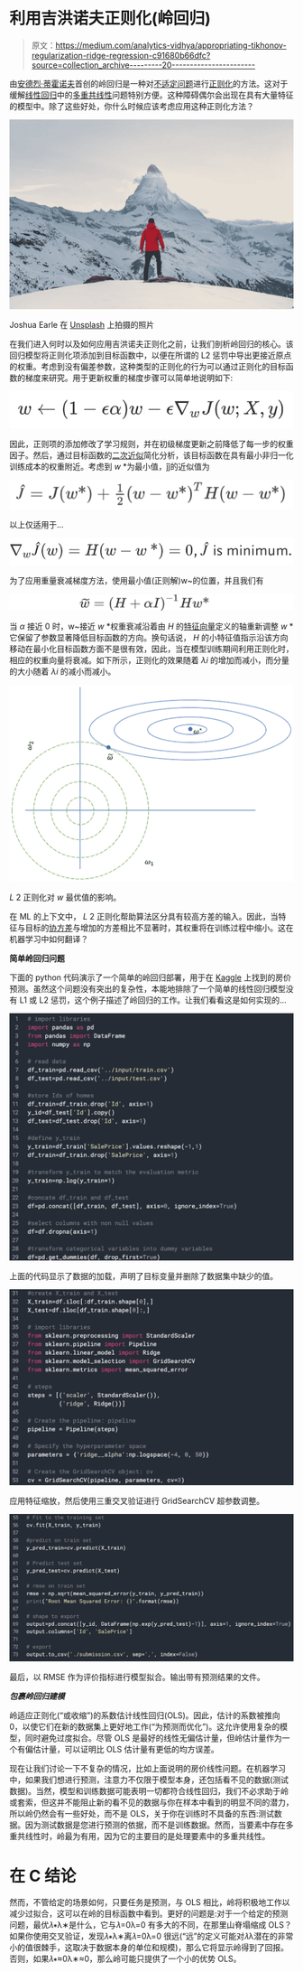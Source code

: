 # 利用吉洪诺夫正则化(岭回归)

> 原文：<https://medium.com/analytics-vidhya/appropriating-tikhonov-regularization-ridge-regression-c91680b66dfc?source=collection_archive---------20----------------------->

由[安德烈·蒂霍诺夫](https://en.wikipedia.org/wiki/Andrey_Nikolayevich_Tikhonov)首创的岭回归是一种对[不适定问题](https://en.wikipedia.org/wiki/Ill-posed_problem)进行[正则化](https://en.wikipedia.org/wiki/Regularization_(mathematics))的方法。这对于缓解[线性回归](https://en.wikipedia.org/wiki/Linear_regression)中的[多重共线性](https://en.wikipedia.org/wiki/Multicollinearity)问题特别方便。这种障碍偶尔会出现在具有大量特征的模型中。除了这些好处，你什么时候应该考虑应用这种正则化方法？

![](img/a1922160f6ef55d5442e1ae7369cc0b7.png)

Joshua Earle 在 [Unsplash](https://unsplash.com/s/photos/mountain?utm_source=unsplash&utm_medium=referral&utm_content=creditCopyText) 上拍摄的照片

在我们进入何时以及如何应用吉洪诺夫正则化之前，让我们剖析岭回归的核心。该回归模型将正则化项添加到目标函数中，以便在所谓的 L2 惩罚中导出更接近原点的权重。考虑到没有偏差参数，这种类型的正则化的行为可以通过正则化的目标函数的梯度来研究。用于更新权重的梯度步骤可以简单地说明如下:

![](img/e20ac5b2a1c7eadbbf800925e7870302.png)

因此，正则项的添加修改了学习规则，并在初级梯度更新之前降低了每一步的权重因子。然后，通过目标函数的[二次近似](https://www.sciencedirect.com/topics/mathematics/quadratic-approximation)简化分析，该目标函数在具有最小非归一化训练成本的权重附近。考虑到 *w* *为最小值，ĵĵ的近似值为

![](img/df11c4d6ad896df21ac1bb5ec76cd45c.png)

以上仅适用于…

![](img/4fde01bef57a2d8ca87fc4605e8940c8.png)

为了应用重量衰减梯度方法，使用最小值(正则解)w~的位置，并且我们有

![](img/543e12cfccf015e79179f805d6cf7a90.png)

当 *α* 接近 0 时，w~接近 *w* *权重衰减沿着由 *H* 的[特征向量](https://www.sciencedirect.com/topics/mathematics/eigenvector)定义的轴重新调整 *w* *它保留了参数显著降低目标函数的方向。换句话说， *H* 的小特征值指示沿该方向移动在最小化目标函数方面不是很有效，因此，当在模型训练期间利用正则化时，相应的权重向量将衰减。如下所示，正则化的效果随着 *λi* 的增加而减小，而分量的大小随着 *λi* 的减小而减小。

![](img/becd668cd82d4bbd636c5d5ea64e48e6.png)

*L* 2 正则化对 *w* 最优值的影响。

在 ML 的上下文中， *L* 2 正则化帮助算法区分具有较高方差的输入。因此，当特征与目标的[协方差](https://www.sciencedirect.com/topics/mathematics/covariance)与增加的方差相比不显著时，其权重将在训练过程中缩小。这在机器学习中如何翻译？

**简单岭回归问题**

下面的 python 代码演示了一个简单的岭回归部署，用于在 [Kaggle](https://www.kaggle.com/jsaadani/simple-ridge-regression-in-python) 上找到的房价预测。虽然这个问题没有突出的复杂性，本能地排除了一个简单的线性回归模型没有 L1 或 L2 惩罚，这个例子描述了岭回归的工作。让我们看看这是如何实现的…

![](img/0bdfbdf6b5f5c93e58080c1c2c9dd2a8.png)

上面的代码显示了数据的加载，声明了目标变量并删除了数据集中缺少的值。

![](img/399b5bf59feb5e052a83bcc96eb94dd9.png)

应用特征缩放，然后使用三重交叉验证进行 GridSearchCV 超参数调整。

![](img/1e7432fe4423d7d0043e40cfd46e6dc2.png)

最后，以 RMSE 作为评价指标进行模型拟合。输出带有预测结果的文件。

***包裹岭回归建模***

岭适应正则化(“或收缩”)的系数估计线性回归(OLS)。因此，估计的系数被推向 0，以使它们在新的数据集上更好地工作(“为预测而优化”)。这允许使用复杂的模型，同时避免过度拟合。尽管 OLS 是最好的线性无偏估计量，但岭估计量作为一个有偏估计量，可以证明比 OLS 估计量有更低的均方误差。

现在让我们讨论一下不复杂的情况，比如上面说明的房价线性问题。在机器学习中，如果我们想进行预测，注意力不仅限于模型本身，还包括看不见的数据(测试数据)。当然，模型和训练数据可能表明一切都符合线性回归，我们不必求助于岭或套索，但这并不能阻止新的看不见的数据与你在样本中看到的明显不同的潜力，所以岭仍然会有一些好处，而不是 OLS，关于你在训练时不具备的东西:测试数据。因为测试数据是您进行预测的依据，而不是训练数据。然而，当要素中存在多重共线性时，岭最为有用，因为它的主要目的是处理要素中的多重共线性。

# **在** C **结论**

然而，不管给定的场景如何，只要任务是预测，与 OLS 相比，岭将积极地工作以减少过拟合，这可以在岭的目标函数中看到。更好的问题是:对于一个给定的预测问题，最优𝜆∗λ∗是什么，它与𝜆=0λ=0 有多大的不同，在那里山脊塌缩成 OLS？如果你使用交叉验证，发现𝜆∗λ∗离𝜆=0λ=0 很远(“远”的定义可能对𝜆λ潜在的非常小的值很棘手，这取决于数据本身的单位和规模)，那么它将显示岭得到了回报。否则，如果𝜆∗≈0λ∗≈0，那么岭可能只提供了一个小的优势 OLS。